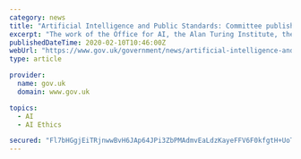 ```yaml
---
category: news
title: "Artificial Intelligence and Public Standards: Committee publishes report"
excerpt: "The work of the Office for AI, the Alan Turing Institute, the Centre for Data Ethics and Innovation (CDEI), and the Information Commissioner’s Office (ICO) are all commendable. But on transparency and data bias in particular, there is an urgent need for practical guidance and enforceable regulation. “We conclude that the UK does not need a ..."
publishedDateTime: 2020-02-10T10:46:00Z
webUrl: "https://www.gov.uk/government/news/artificial-intelligence-and-public-standards-committee-publishes-report"
type: article

provider:
  name: gov.uk
  domain: www.gov.uk

topics:
  - AI
  - AI Ethics

secured: "Fl7bHGgjEiTRjnwwBvH6JAp64JPi3ZbPMAdmvEaLdzKayeFFV6F0kfgtH+UoT49raEyCX4mS6egm4TaDKOaG26KGlRmuFdFO3hpgmP+X8uZhAP21jTmVP/EB1tUAv/PF45VeA3EqwC0oGF0o76u2rIY9U7+KuJCxLYc8IjzMTRZSqXxY/PJEX/BJIm2o/aPTLxroyidO2a9tfEHKrpmE9UA7FcgKp2tGuNsLWsVushPUOyg+zXITeBjCbT66PIPZVOPfbalooJCXN3e795R2ZX/iCboh1m+jXL6WYNpjNWXk9OS2uFZTuVSacqVZ01dW;+G9sAgfjvZApRWeRB8nGgA=="
---
```


